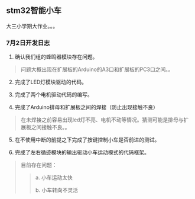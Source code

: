 ## stm32智能小车
大三小学期大作业。。。


### 7月2日开发日志
1. 确认我们组的蜂鸣器模块存在问题。
> 问题大概出现在扩展板的Arduino的A3口和扩展板的PC3口之间。。

2. 完成了LED灯模块驱动的代码。

3. 完成了两个电机驱动代码的编写。

4. 完成了Arduino排母和扩展板之间的焊接（防止出现接触不良）
> 在未焊接之前容易出现led灯不亮、电机不动等情况。猜测可能是排母与扩展板之间接触不良。。

5. 在不使用中断的前提之下完成了按键控制小车是否前进的测试。

6. 完成了左右循迹模块的输出驱动小车运动模式的代码框架。
> 目前存在问题：
>> a. 小车运动太快
>>
>> b. 小车转向不灵活
